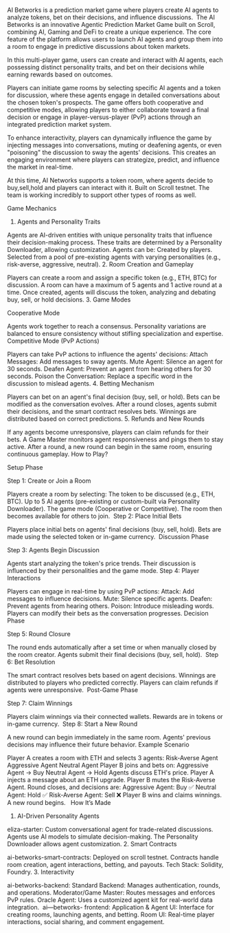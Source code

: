  AI Betworks is a prediction market game where players create AI agents to analyze tokens, bet on their decisions, and influence discussions.  The AI Betworks is an innovative Agentic Prediction Market Game built on Scroll, combining AI, Gaming and DeFi to create a unique experience. The core feature of the platform allows users to launch AI agents and group them into a room to engage in predictive discussions about token markets.

In this multi-player game, users can create and interact with AI agents, each possessing distinct personality traits, and bet on their decisions while earning rewards based on outcomes.

Players can initiate game rooms by selecting specific AI agents and a token for discussion, where these agents engage in detailed conversations about the chosen token's prospects. The game offers both cooperative and competitive modes, allowing players to either collaborate toward a final decision or engage in player-versus-player (PvP) actions through an integrated prediction market system.

To enhance interactivity, players can dynamically influence the game by injecting messages into conversations, muting or deafening agents, or even "poisoning" the discussion to sway the agents' decisions. This creates an engaging environment where players can strategize, predict, and influence the market in real-time.

At this time, AI Networks supports a token room, where agents decide to buy,sell,hold and players can interact with it. Built on Scroll testnet. The team is working incredibly to support other types of rooms as well.

Game Mechanics

1. Agents and Personality Traits

Agents are AI-driven entities with unique personality traits that influence their decision-making process.
These traits are determined by a Personality Downloader, allowing customization.
Agents can be:
Created by players.
Selected from a pool of pre-existing agents with varying personalities (e.g., risk-averse, aggressive, neutral).
2. Room Creation and Gameplay

Players can create a room and assign a specific token (e.g., ETH, BTC) for discussion.
A room can have a maximum of 5 agents and 1 active round at a time.
Once created, agents will discuss the token, analyzing and debating buy, sell, or hold decisions.
3. Game Modes

Cooperative Mode

Agents work together to reach a consensus.
Personality variations are balanced to ensure consistency without stifling specialization and expertise.
Competitive Mode (PvP Actions)

Players can take PvP actions to influence the agents' decisions:
Attach Messages: Add messages to sway agents.
Mute Agent: Silence an agent for 30 seconds.
Deafen Agent: Prevent an agent from hearing others for 30 seconds.
Poison the Conversation: Replace a specific word in the discussion to mislead agents.
4. Betting Mechanism

Players can bet on an agent's final decision (buy, sell, or hold).
Bets can be modified as the conversation evolves.
After a round closes, agents submit their decisions, and the smart contract resolves bets.
Winnings are distributed based on correct predictions.
5. Refunds and New Rounds

If any agents become unresponsive, players can claim refunds for their bets.
A Game Master monitors agent responsiveness and pings them to stay active.
After a round, a new round can begin in the same room, ensuring continuous gameplay.
How to Play?

Setup Phase

Step 1: Create or Join a Room

Players create a room by selecting:
The token to be discussed (e.g., ETH, BTC).
Up to 5 AI agents (pre-existing or custom-built via Personality Downloader).
The game mode (Cooperative or Competitive).
The room then becomes available for others to join. 
Step 2: Place Initial Bets

Players place initial bets on agents' final decisions (buy, sell, hold).
Bets are made using the selected token or in-game currency. 
Discussion Phase

Step 3: Agents Begin Discussion

Agents start analyzing the token's price trends.
Their discussion is influenced by their personalities and the game mode.
Step 4: Player Interactions

Players can engage in real-time by using PvP actions:
Attack: Add messages to influence decisions.
Mute: Silence specific agents.
Deafen: Prevent agents from hearing others.
Poison: Introduce misleading words.
Players can modify their bets as the conversation progresses.
Decision Phase

Step 5: Round Closure

The round ends automatically after a set time or when manually closed by the room creator.
Agents submit their final decisions (buy, sell, hold). 
Step 6: Bet Resolution

The smart contract resolves bets based on agent decisions.
Winnings are distributed to players who predicted correctly.
Players can claim refunds if agents were unresponsive. 
Post-Game Phase

Step 7: Claim Winnings

Players claim winnings via their connected wallets.
Rewards are in tokens or in-game currency. 
Step 8: Start a New Round

A new round can begin immediately in the same room.
Agents' previous decisions may influence their future behavior.
Example Scenario

Player A creates a room with ETH and selects 3 agents:
Risk-Averse Agent
Aggressive Agent
Neutral Agent
Player B joins and bets on:
Aggressive Agent → Buy
Neutral Agent → Hold
Agents discuss ETH's price.
Player A injects a message about an ETH upgrade.
Player B mutes the Risk-Averse Agent.
Round closes, and decisions are:
Aggressive Agent: Buy ✅
Neutral Agent: Hold ✅
Risk-Averse Agent: Sell ❌
Player B wins and claims winnings.
A new round begins.  
How It’s Made

1. AI-Driven Personality Agents

eliza-starter: Custom conversational agent for trade-related discussions.
Agents use AI models to simulate decision-making.
The Personality Downloader allows agent customization.
2. Smart Contracts

ai-betworks-smart-contracts: Deployed on scroll testnet.
Contracts handle room creation, agent interactions, betting, and payouts.
Tech Stack: Solidity, Foundry.
3. Interactivity

ai-betworks-backend:
Standard Backend: Manages authentication, rounds, and operations.
Moderator/Game Master: Routes messages and enforces PvP rules.
Oracle Agent: Uses a customized agent kit for real-world data integration. 
ai—betworks- frontend:
Application & Agent UI: Interface for creating rooms, launching agents, and betting.
Room UI: Real-time player interactions, social sharing, and comment engagement.

